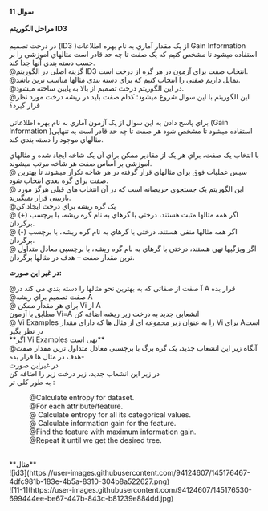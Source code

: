 **سوال 11**<br>
<br>
**مراحل الگوریتم  ID3**<br>
<br>
در درخت تصمیم (ID3 )از یک مقدار آماري به نام بهره اطلاعات
 Gain Information استفاده میشود تا مشخص کنیم که یک صفت تا چه حد
قادر است مثالهاي آموزشی را بر حسب دسته بندي آنها جدا کند.<br>
 @گزینه اصلی در الگوریتم ID3 انتخاب صفت براي آزمون در هر گره از درخت است.<br>
 @تمایل داریم صفتی را انتخاب کنیم که براي دسته بندي مثالها مناسب ترین باشد.<br>
 @در این الگوریتم درخت تصمیم از بالا به پایین ساخته میشود.<br>
@این الگوریتم با این سوال شروع میشود: کدام صفت باید در ریشه درخت مورد
نظر قرار گیرد؟
<br>
<br>
براي پاسخ دادن به این سوال از یک آزمون آماري به نام بهره اطلاعاتی
(Gain Information )استفاده میشود تا مشخص شود هر صفت تا چه حد
قادر است به تنهایی مثالهاي موجود را دسته بندي کند.
<br>

  با انتخاب یک صفت، براي هر یک از مقادیر ممکن براي آن یک شاخه ایجاد
شده و مثالهاي آموزشی بر اساس صفت هر شاخه مرتب میشوند.<br>
@ سپس عملیات فوق براي مثالهاي قرار گرفته در هر شاخه تکرار میشوند تا
بهترین صفت براي گره بعدي انتخاب شود.<br>
@ این الگوریتم یک جستجوي حریصانه است که در آن انتخاب هاي قبلی هرگز
مورد بازبینی قرار نمیگیرند.<br>
@یک گره ریشه براي درخت ایجاد کن <br>
@ اگر همه مثالها مثبت هستند، درختی با گرهاي به نام گره ریشه، با برچسب (+)
برگردان.<br>
@ اگر همه مثالها منفی هستند، درختی با گرهاي به نام گره ریشه، با برچسب (-)
برگردان.<br>
@ اگر ویژگیها تهی هستند، درختی با گرهاي به نام گره ریشه، با برچسبی معادل متداول
ترین مقدار صفت – هدف در مثالها برگردان.<br>

**در غیر این صورت:**<br>
<div>
<dir="rtl">
 @آ صفت از صفاتی که به بهترین نحو مثالها را دسته بندي می کند در A قرار بده
  <br>
  @صفت تصمیم براي ریشه A
  <br>
  @ براي هر مقدار ممکن Vi از A
  <br>
  مطابق با آزمون Vi=A انشعابی جدید به درخت زیر ریشه اضافه کن
  <br>
  @ Vi Examples را به عنوان زیر مجموعه اي از مثال ها که داراي مقدار Vi براي Aاست در
نظر بگیر<br>
  **اگر Vi Examples تهی است**<br>
  @آنگاه زیر این انشعاب جدید، یک گره برگ با برچسبی معادل متداول ترین مقدار
صفت -هدف در مثال ها قرار بده<br>
  در غیراین صورت <br>
  در زیر این انشعاب جدید، زیر درخت زیر را اضافه کن<br>
 به طور کلی تر :<br>
 <div>
<dir ="ltr">
@Calculate entropy for dataset.<br>
@For each attribute/feature.<br>
@ Calculate entropy for all its categorical values.<br>
@ Calculate information gain for the feature.<br>
@Find the feature with maximum information gain.<br>
@Repeat it until we get the desired tree.<br>
 </div>
  <br>
  **مثال**
  <br>
![id3](https://user-images.githubusercontent.com/94124607/145176467-4dfc981b-183e-4b5a-8310-304b8a522627.png)<br>
  ![11-1](https://user-images.githubusercontent.com/94124607/145176530-699444ee-be67-447b-843c-b81239e884dd.jpg)<br>



  
  
  
   



